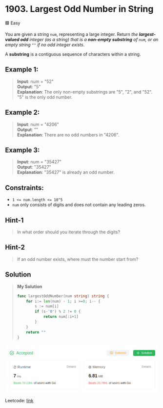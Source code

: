 # 1903. Largest Odd Number in String
🟩 Easy

You are given a string `num`, representing a large integer. Return *the **largest-valued odd** integer (as a string) that is a **non-empty substring** of `num`, or an empty string `""` if no odd integer exists.*

A **substring** is a contiguous sequence of characters within a string.

## Example 1:
> **Input**: num = "52" \
> **Output**: "5" \
> **Explanation**: The only non-empty substrings are "5", "2", and "52". "5" is the only odd number.

## Example 2:
> **Input**: num = "4206" \
> **Output**: "" \
> **Explanation**: There are no odd numbers in "4206".

## Example 3:
> **Input**: num = "35427" \
> **Output**: "35427" \
> **Explanation**: "35427" is already an odd number.

## Constraints:
* `1 <= num.length <= 10^5`
* `num` only consists of digits and does not contain any leading zeros.

## Hint-1
> In what order should you iterate through the digits?

## Hint-2
> If an odd number exists, where must the number start from?

## Solution
> **My Solution**
> ```go
> func largestOddNumber(num string) string {
>     for i:= len(num) - 1; i >=0; i-- {
>         s := num[i]
>         if (s-'0') % 2 != 0 {
>             return num[:i+1]
>         }
>     }
>     return ""
> }
> ```

![result](1903.png)

Leetcode: [link](https://leetcode.com/problems/largest-odd-number-in-string/description)